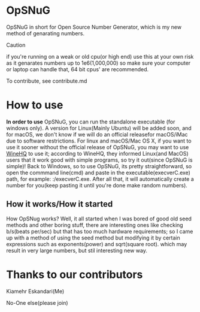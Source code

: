 # OpSNuG
OpSNuG in short for Open Source Number Generator, which is my new method of genarating numbers.

> [!CAUTION]
> if you're running on a weak or old cpu(or high end) use this at your own risk as it genarates numbers up to 1e6(1,000,000) so make sure your computer or laptop can handle that, 64 bit cpus' are recommended.

To contribute, see contribute.md

# How to use

**In order to use** OpSNuG, you can run the standalone executable (for windows only). A version for Linux(Mainly Ubuntu) will be added soon, and for macOS, we don't know if we will do an official releasefor macOS/iMac due to software restrictions. For linux and macOS/Mac OS X, if you want to use it sooner without the official release of OpSNuG, you may want to use [WineHQ](https://www.winehq.org/) to use it; according to WineHQ, they informed Linux(and MacOS) users that it work good with simple programs, so try it out(since OpSNuG is simple)! Back to Windows, so to use OpSNuG, its pretty straightforward, so open the commmand line(cmd) and paste in the executable(execverC.exe) path, for example: <YourDrive>:/execverC.exe. After all that, it will automatically create a number for you(keep pasting it until you're done make random numbers).


## How it works/How it started

How OpSNug works? Well, it all started when I was bored of good old seed methods and other boring stuff, there are interesting ones like checking b/s(beats per/sec) but that has too much hardware requirements; so I came up with a method of using the seed method but modifying it by certain expressions such as exponents(power) and sqrt(square root). which may result in very large numbers, but stil interesting new way.

# Thanks to our contributors

Kiamehr Eskandari(Me)

No-One else(please join)
